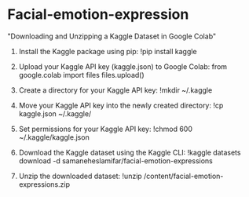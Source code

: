 # Facial-emotion-expression
"Downloading and Unzipping a Kaggle Dataset in Google Colab"

1. Install the Kaggle package using pip:
!pip install kaggle

2. Upload your Kaggle API key (kaggle.json) to Google Colab:
from google.colab import files
files.upload()

3. Create a directory for your Kaggle API key:
!mkdir ~/.kaggle

4. Move your Kaggle API key into the newly created directory:
!cp kaggle.json ~/.kaggle/

5. Set permissions for your Kaggle API key:
!chmod 600 ~/.kaggle/kaggle.json

6. Download the Kaggle dataset using the Kaggle CLI:
!kaggle datasets download -d samaneheslamifar/facial-emotion-expressions

7. Unzip the downloaded dataset:
!unzip /content/facial-emotion-expressions.zip
